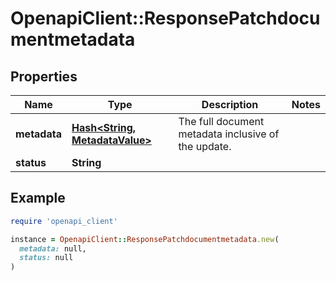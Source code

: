 # OpenapiClient::ResponsePatchdocumentmetadata

## Properties

| Name | Type | Description | Notes |
| ---- | ---- | ----------- | ----- |
| **metadata** | [**Hash&lt;String, MetadataValue&gt;**](MetadataValue.md) | The full document metadata inclusive of the update. |  |
| **status** | **String** |  |  |

## Example

```ruby
require 'openapi_client'

instance = OpenapiClient::ResponsePatchdocumentmetadata.new(
  metadata: null,
  status: null
)
```

